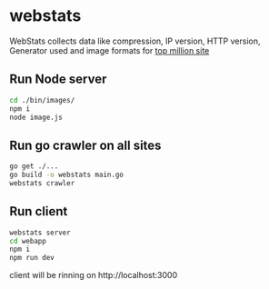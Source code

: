 # webstats
WebStats collects data like compression, IP version, HTTP version, Generator used and image formats for [top million site](https://majestic.com/reports/majestic-million)

## Run Node server

``` bash
cd ./bin/images/
npm i
node image.js
```

## Run go crawler on all sites
``` bash
go get ./...
go build -o webstats main.go
webstats crawler
```

## Run client
``` bash
webstats server
cd webapp
npm i
npm run dev
```
client will be rinning on http://localhost:3000
